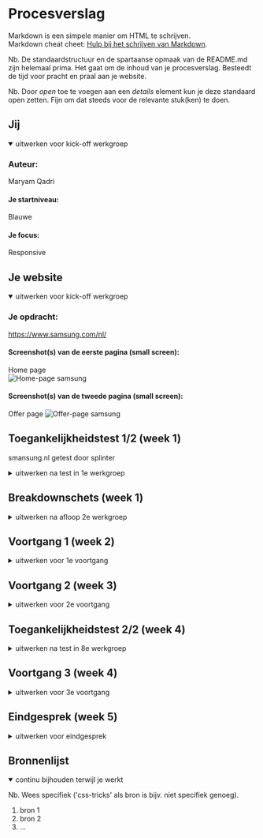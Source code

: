 # Procesverslag
Markdown is een simpele manier om HTML te schrijven.  
Markdown cheat cheet: [Hulp bij het schrijven van Markdown](https://github.com/adam-p/markdown-here/wiki/Markdown-Cheatsheet).

Nb. De standaardstructuur en de spartaanse opmaak van de README.md zijn helemaal prima. Het gaat om de inhoud van je procesverslag. Besteedt de tijd voor pracht en praal aan je website.

Nb. Door *open* toe te voegen aan een *details* element kun je deze standaard open zetten. Fijn om dat steeds voor de relevante stuk(ken) te doen.





## Jij

<details open>
  <summary>uitwerken voor kick-off werkgroep</summary>

  ### Auteur:
  Maryam Qadri

  #### Je startniveau:
  Blauwe 

  #### Je focus:
  Responsive
 
</details>





## Je website

<details open>
  <summary>uitwerken voor kick-off werkgroep</summary>

  ### Je opdracht:
  https://www.samsung.com/nl/

  #### Screenshot(s) van de eerste pagina (small screen): 
  Home page  
  <img src="readme-images/samsung_home.png" width="175px" alt="Home-page samsung">

  #### Screenshot(s) van de tweede pagina (small screen):
  Offer page 
  <img src="readme-images/samsung_offer.png" width="175px" alt="Offer-page samsung">
 
</details>



## Toegankelijkheidstest 1/2 (week 1)

smansung.nl getest door splinter

<details>

  <summary>uitwerken na test in 1e werkgroep</summary>

  ### Bevindingen

  website is erg overzichtelijk en goed te gebruiken zonder beperkingen.


  #### Screenreader

  je hoort pas wat een knop doet nadat je hem hebt ingedrukt

  alles wordt in een taal verteld terwijl er in zowel nederlands als engels talige teksten op de website staan

  er wordt verteld in welke tab je zit maar niet er wordt vaak niet verteld waar de tap over gaat.


  een oplossing zou kunnen zijn om te vertellen waar de knop over gaat wanneer de gebruiker er over heen hoverd.

  alleen de h1 en welke tab aangeven bij hoveren op tap.



  #### Muis en Toetsenbord

  elementen worden in een logische volgorde geselecteerd en het is altijd goed zichtbaar doormiddel van een zwarte puntjes outline om de elementen die geselecteerd zijn.



  wanneer je op spatie klikt mag de website net iets verder naar beneden zodat die beter op het volgende blok valt zodat je elke keer alle informatie op de juiste plek hebt.



  #### Motoriek (shocks, elastiekjes)

  website is even goed te gebruiken met een visuele beperking

  

  website is bijna niet te bedienen met sepasmes grotendeels door de kleine knoppen maar dit geld alleen voor de web versie.



  website functioneerd redelijk terwijl je een ballon hoog houdt het is alleen lasitg lezen door de afleiding.



  #### Visueel (brillen, contrast, kleurenblind, dark/light).

  de website blijft volledig te gebruiken in elke kleur modus en er komen geen beperkingen bij door verandering van bepaalde kleuren.



  geen dark mode mogelijk.



</details>



## Breakdownschets (week 1)

<details>
  <summary>uitwerken na afloop 2e werkgroep</summary>

  ### de hele pagina: 
  <img src="readme-images/breakdownschets_helescherm.png" width="375px" alt="breakdown van de hele pagina">

  ### dynamisch deel (bijv menu): 
  <img src="readme-images/breakdownschets_dynamisch.png" width="375px" alt="breakdown van een dynamisch deel">


</details>





## Voortgang 1 (week 2)

<details>
  <summary>uitwerken voor 1e voortgang</summary>
  
  ### Stand van zaken
  hier dit ging goed & dit was lastig (neem ook screenshots op van delen van je website en code)
  
  Dit ging goed:
  <img src="readme-images/section_img_link.png" width="375px" alt="HTML code form">
  
  
  Hier heb ik wat moeite mee. Ik weet niet welke ik moet gebruiken en hoe ik verder moet.
  <img src="readme-images/footer_search_fieldset.png" width="375px" alt="HTML code form">


  ### Agenda voor meeting
  samen met je groepje opstellen

  | Elisa          | Giannina           | Pauline      | Zakaria          |
  | ---            | ---                | ---          | ---              |
  | dit bespreken  | en dit             | en ik dit    | en dan ik dat    |
  | en dat ook nog | dit als er tijd is | nog een punt | dit wil ik zeker |
  | ...            | ...                | ...          | ...              |



  ### Verslag van meeting
  hier na afloop snel de uitkomsten van de meeting vastleggen

  - punt 1
  - punt 2
  - nog een punt
  - ...

</details>





## Voortgang 2 (week 3)

<details>
  <summary>uitwerken voor 2e voortgang</summary>

  ### Stand van zaken
  hier dit ging goed & dit was lastig (neem ook screenshots op van delen van je website en code)


  ### Agenda voor meeting
  samen met je groepje opstellen

  | student 1      | student 2          | student 3    | student 4        |
  | ---            | ---                | ---          | ---              |
  | dit bespreken  | en dit             | en ik dit    | en dan ik dat    |
  | en dat ook nog | dit als er tijd is | nog een punt | dit wil ik zeker |
  | ...            | ...                | ...          | ...              |


  ### Verslag van meeting
  hier na afloop snel de uitkomsten van de meeting vastleggen

  - punt 1
  - punt 2
  - nog een punt
- ...

</details>





## Toegankelijkheidstest 2/2 (week 4)

<details>
  <summary>uitwerken na test in 8e werkgroep</summary>

  ### Bevindingen
  Lijst met je bevindingen die in de test naar voren kwamen (geef ook aan wat er verbeterd is):

  #### Screenreader
  Hier korte omschrijving (met indien nodig afbeeldingen)

  Hier een omschrijving van hoe het opgelost kan worden (met indien nodig afbeeldingen)


  #### Muis en Toetsenbord 
  Hier korte omschrijving (met indien nodig afbeeldingen)

  Hier een omschrijving van hoe het opgelost kan worden (met indien nodig afbeeldingen)


  #### Motoriek (shocks, elastiekjes)
  Hier korte omschrijving (met indien nodig afbeeldingen)

  Hier een omschrijving van hoe het opgelost kan worden (met indien nodig afbeeldingen)


  #### Visueel (brillen, contrast, kleurenblind, dark/light). 
  Hier korte omschrijving (met indien nodig afbeeldingen)

  Hier een omschrijving van hoe het opgelost kan worden (met indien nodig afbeeldingen)

</details>





## Voortgang 3 (week 4)

<details>
  <summary>uitwerken voor 3e voortgang</summary>

  ### Stand van zaken
  hier dit ging goed & dit was lastig (neem ook screenshots op van delen van je website en code)


  ### Agenda voor meeting
  samen met je groepje opstellen

  | student 1      | student 2          | student 3    | student 4        |
  | ---            | ---                | ---          | ---              |
  | dit bespreken  | en dit             | en ik dit    | en dan ik dat    |
  | en dat ook nog | dit als er tijd is | nog een punt | dit wil ik zeker |
  | ...            | ...                | ...          | ...              |


  ### Verslag van meeting
  hier na afloop snel de uitkomsten van de meeting vastleggen

  - punt 1
  - punt 2
  - nog een punt
  - ...

</details>





## Eindgesprek (week 5)

<details>
  <summary>uitwerken voor eindgesprek</summary>

  ### Je uitkomst - karakteristiek screenshots:
  <img src="readme-images/dummy-plaatje.jpg" width="375px" alt="uitomst opdracht 1">


  ### Dit ging goed/Heb ik geleerd: 
  Korte omschrijving met plaatjes

  <img src="readme-images/dummy-plaatje.jpg" width="375px" alt="top">


  ### Dit was lastig/Is niet gelukt:
  Korte omschrijving met plaatjes

  <img src="readme-images/dummy-plaatje.jpg" width="375px" alt="bummer">
</details>





## Bronnenlijst

<details open>
  <summary>continu bijhouden terwijl je werkt</summary>

  Nb. Wees specifiek ('css-tricks' als bron is bijv. niet specifiek genoeg).

  1. bron 1
  2. bron 2
  3. ...

</details>
